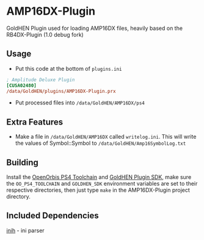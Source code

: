 # AMP16DX-Plugin
GoldHEN Plugin used for loading AMP16DX files, heavily based on the RB4DX-Plugin (1.0 debug fork)

## Usage

* Put this code at the bottom of `plugins.ini`
```ini
; Amplitude Deluxe Plugin
[CUSA02480]
/data/GoldHEN/plugins/AMP16DX-Plugin.prx
```

* Put processed files into `/data/GoldHEN/AMP16DX/ps4`

## Extra Features

* Make a file in `/data/GoldHEN/AMP16DX` called `writelog.ini`.
This will write the values of Symbol::Symbol to `/data/GoldHEN/Amp16SymbolLog.txt`

## Building

Install the [OpenOrbis PS4 Toolchain](https://github.com/OpenOrbis/OpenOrbis-PS4-Toolchain) and [GoldHEN Plugin SDK](https://github.com/GoldHEN/GoldHEN_Plugins_SDK), make sure the `OO_PS4_TOOLCHAIN` and `GOLDHEN_SDK` environment variables are set to their respective directories, then just type `make` in the AMP16DX-Plugin project directory.

## Included Dependencies

[inih](https://github.com/benhoyt/inih) - ini parser
